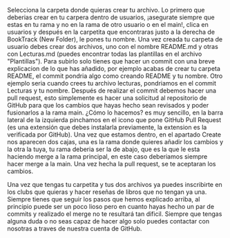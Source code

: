 

Selecciona la carpeta donde quieras crear tu archivo.
Lo primero que deberias crear en tu carpera dentro de usuarios, ¡asegurate siempre que estas en tu rama y no en la rama de otro usuario o en el main!, clica en usuarios y después en la carpetita que encontraras justo a la derecha de BookTrack (New Folder), le pones tu nombre.
Una vez creada tu carpeta de usuario debes crear dos archivos, uno con el nombre README.md y otras con Lecturas.md (puedes encontrar todas las plantillas en el archivo "Plantillas").
Para subirlo solo tienes que hacer un commit con una breve explicacion de lo que has añadido, por ejemplo acabas de crear tu carpeta README, el commit pondria algo como creando README y tu nombre. Otro ejemplo seria cuando crees tu archivo lecturas, pondriamos en el commit Lecturas y tu nombre.
Después de realizar el commit debemos hacer una pull request, esto simplemente es hacer una solicitud al repositorio de GitHub para que los cambios que hayas hecho sean revisados y poder fusionarlos a la rama main. ¿Cómo lo hacemos? es muy sencillo, en la barra lateral de la izquierda pinchamos en el icono que pone GitHub Pull Request (es una extensión que debes instalarla previamente, la extension es la verificada por GitHub). Una vez que estamos dentro, en el apartado Create nos aparecen dos cajas, una es la rama donde quieres añadir los cambios y la otra la tuya, tu rama deberia ser la de abajo, que es la que le esta haciendo merge a la rama principal, en este caso deberiamos siempre hacer merge a la main. 
Una vez hecha la pull request, se te aceptaran los cambios.

Una vez que tengas tu carpetita y tus dos archivos ya puedes inscribirte en los clubs que quieras y hacer reseñas de libros que no tengan ya una. 
Siempre tienes que seguir los pasos que hemos explicado arriba, al principio puede ser un poco lioso pero en cuanto hayas hecho un par de commits y realizado el merge no te resultará tan dificil. 
Siempre que tengas alguna duda o no seas capaz de hacer algo solo puedes contactar con nosotras a traves de nuestra cuenta de GitHub.